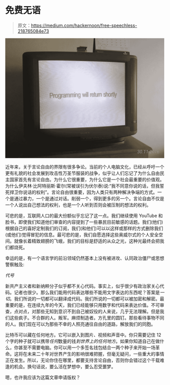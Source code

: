 # 免费无语

> 原文：<https://medium.com/hackernoon/free-speechless-218765084e73>

![](img/9062f3a2ed1e514449c8d46058060e9a.png)

近年来，关于言论自由的界限有很多争论。当前的个人电脑文化，已经从呼吁一个更有礼貌的社会发展到攻击性万圣节服装的战争，似乎让人们忘记了为什么自由民主国家首先有言论自由。为什么它很重要，为什么它是一个社会最重要的价值观。为什么伊夫林·比阿特丽斯·霍尔(常被误引为伏尔泰)说:“我不同意你说的话，但我誓死捍卫你说话的权利”。言论自由很重要，因为人类只有两种解决争端的方式。一个是通过暴力，一个是通过对话。削弱一个，得到更多的另一个。言论自由不仅是一个人说出自己想法的权利，也是一个人听到否则会被压制的想法的权利。

可悲的是，互联网人口的最大份额似乎忘记了这一点。我们继续使用 YouTube 和脸书，即使我们知道他们审查的内容提到了一些暴民目前敏感的话题。我们(他们)根据自己的喜好定制我们的订阅，我们(和他们)可以以这样或那样的方式删除我们(或他们)觉得冒犯的信息。最可悲的是，我们自愿选择这些奥威尔式的个人安全空间。就像长着精致翅膀的飞蛾，我们的目标是舒适的从众之光，这种光最终会把我们都烧死。

幸运的是，有一个语言学的前沿领域仍然基本上没有被进攻、认同政治僵尸或思想警察触及:

*代号*

新共产主义者和新纳粹分子似乎都不关心代码。事实上，似乎很少有政治家关心代码。记者也很少。那么我们能用代码表达哪些不能用文字表达的东西呢？答案是*一切*。我们所说的一切都可以翻译成代码。我们所说的一切都可以被加密和解密。最重要的是，在连续九年的今天，我们已经能够只用数字和代码来表达价值。不可审查，点对点，对那些无知到意识不到自己被奴役的人来说，几乎无法理解。但是我们这些疯子。不合群的人。叛军。麻烦制造者。方孔里的圆钉。那些看待事物不同的人。我们现在可以为那些不幸的人照亮通往自由的道路，解放我们的同胞。

比特币可以藏在任何地方。它可以嵌入到图片、视频和声音中。你只需要记住 12 个字的种子就可以携带*任何*数量的钱*到世界上的任何地方*。如果你知道自己在做什么，你甚至不需要电脑。你可以用一个多签名钱包结合一两个种子来开始一场革命。这将在未来二十年对世界产生的影响很难把握，但毫无疑问，一些重大的事情正在发生。所以，无论你住在哪里，都要支持言论自由，否则你会错过这个千载难逢的机会。换句话说，要么活在梦想中，要么忍受噩梦。

嗯，也许我应该为这篇文章申请版权？